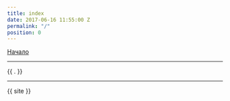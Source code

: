 ```yaml
---
title: index
date: 2017-06-16 11:55:00 Z
permalink: "/"
position: 0
---
```


<a href="/index/nachalo">Начало</a>

----

{{ . }}

----

{{ site }}